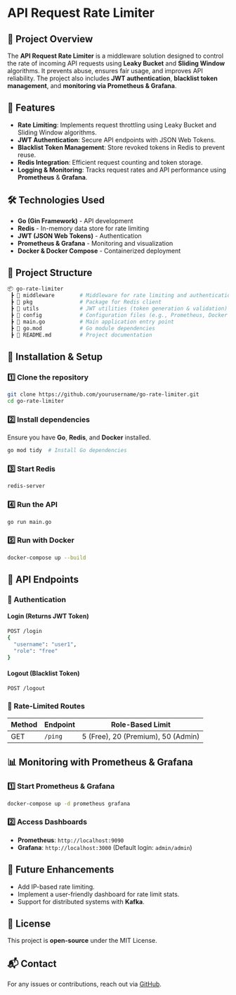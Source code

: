 # API Request Rate Limiter

## 📌 Project Overview
The **API Request Rate Limiter** is a middleware solution designed to control the rate of incoming API requests using **Leaky Bucket** and **Sliding Window** algorithms. It prevents abuse, ensures fair usage, and improves API reliability. The project also includes **JWT authentication**, **blacklist token management**, and **monitoring via Prometheus & Grafana**.

## 🚀 Features
- **Rate Limiting**: Implements request throttling using Leaky Bucket and Sliding Window algorithms.
- **JWT Authentication**: Secure API endpoints with JSON Web Tokens.
- **Blacklist Token Management**: Store revoked tokens in Redis to prevent reuse.
- **Redis Integration**: Efficient request counting and token storage.
- **Logging & Monitoring**: Tracks request rates and API performance using **Prometheus** & **Grafana**.

## 🛠️ Technologies Used
- **Go (Gin Framework)** - API development
- **Redis** - In-memory data store for rate limiting
- **JWT (JSON Web Tokens)** - Authentication
- **Prometheus & Grafana** - Monitoring and visualization
- **Docker & Docker Compose** - Containerized deployment

## 📂 Project Structure
```bash
📦 go-rate-limiter
 ┣ 📂 middleware        # Middleware for rate limiting and authentication
 ┣ 📂 pkg               # Package for Redis client
 ┣ 📂 utils             # JWT utilities (token generation & validation)
 ┣ 📂 config            # Configuration files (e.g., Prometheus, Docker Compose)
 ┣ 📄 main.go           # Main application entry point
 ┣ 📄 go.mod            # Go module dependencies
 ┣ 📄 README.md         # Project documentation
```

## 🔧 Installation & Setup
### 1️⃣ Clone the repository
```sh
git clone https://github.com/yourusername/go-rate-limiter.git
cd go-rate-limiter
```

### 2️⃣ Install dependencies
Ensure you have **Go**, **Redis**, and **Docker** installed.
```sh
go mod tidy  # Install Go dependencies
```

### 3️⃣ Start Redis
```sh
redis-server
```

### 4️⃣ Run the API
```sh
go run main.go
```

### 5️⃣ Run with Docker
```sh
docker-compose up --build
```

## 📜 API Endpoints
### 🔐 Authentication
#### Login (Returns JWT Token)
```sh
POST /login
{
  "username": "user1",
  "role": "free"
}
```
#### Logout (Blacklist Token)
```sh
POST /logout
```

### 📌 Rate-Limited Routes
| Method | Endpoint  | Role-Based Limit |
|--------|----------|-----------------|
| GET    | `/ping`  | 5 (Free), 20 (Premium), 50 (Admin) |

## 📊 Monitoring with Prometheus & Grafana
### 1️⃣ Start Prometheus & Grafana
```sh
docker-compose up -d prometheus grafana
```
### 2️⃣ Access Dashboards
- **Prometheus**: `http://localhost:9090`
- **Grafana**: `http://localhost:3000` (Default login: `admin/admin`)

## 📌 Future Enhancements
- Add IP-based rate limiting.
- Implement a user-friendly dashboard for rate limit stats.
- Support for distributed systems with **Kafka**.

## 📜 License
This project is **open-source** under the MIT License.

## 📬 Contact
For any issues or contributions, reach out via [GitHub](https://github.com/NadunSanjeevana).

